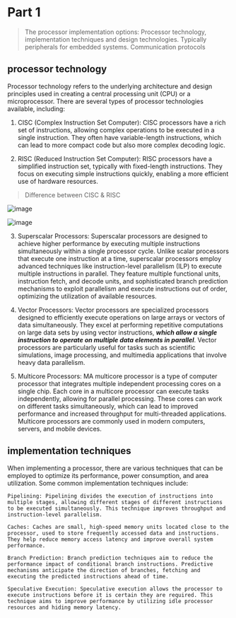 # Part 1
> The processor implementation options: Processor technology, implementation techniques and design technologies. Typically peripherals for embedded systems. Communication protocols

## processor technology
Processor technology refers to the underlying architecture and design principles used in creating a central processing unit (CPU) or a microprocessor. There are several types of processor technologies available, including:

1. CISC (Complex Instruction Set Computer): CISC processors have a rich set of instructions, allowing complex operations to be executed in a single instruction. They often have variable-length instructions, which can lead to more compact code but also more complex decoding logic.

2. RISC (Reduced Instruction Set Computer): RISC processors have a simplified instruction set, typically with fixed-length instructions. They focus on executing simple instructions quickly, enabling a more efficient use of hardware resources.

> Difference between CISC & RISC

![image](https://github.com/Darwish-md/State-Exam-2023/assets/72353586/f68d46a0-200c-4330-abde-ddea8f7b8ec2)

![image](https://github.com/Darwish-md/State-Exam-2023/assets/72353586/c30c4632-e5d6-4154-9458-8569a50608ba)

3. Superscalar Processors: Superscalar processors are designed to achieve higher performance by executing multiple instructions simultaneously within a single processor cycle. Unlike scalar processors that execute one instruction at a time, superscalar processors employ advanced techniques like instruction-level parallelism (ILP) to execute multiple instructions in parallel. They feature multiple functional units, instruction fetch, and decode units, and sophisticated branch prediction mechanisms to exploit parallelism and execute instructions out of order, optimizing the utilization of available resources.

4. Vector Processors: Vector processors are specialized processors designed to efficiently execute operations on large arrays or vectors of data simultaneously. They excel at performing repetitive computations on large data sets by using vector instructions, ***which allow a single instruction to operate on multiple data elements in parallel***. Vector processors are particularly useful for tasks such as scientific simulations, image processing, and multimedia applications that involve heavy data parallelism.

5. Multicore Processors: MA multicore processor is a type of computer processor that integrates multiple independent processing cores on a single chip. Each core in a multicore processor can execute tasks independently, allowing for parallel processing. These cores can work on different tasks simultaneously, which can lead to improved performance and increased throughput for multi-threaded applications. Multicore processors are commonly used in modern computers, servers, and mobile devices.

## implementation techniques
When implementing a processor, there are various techniques that can be employed to optimize its performance, power consumption, and area utilization. Some common implementation techniques include:

    Pipelining: Pipelining divides the execution of instructions into multiple stages, allowing different stages of different instructions to be executed simultaneously. This technique improves throughput and instruction-level parallelism.

    Caches: Caches are small, high-speed memory units located close to the processor, used to store frequently accessed data and instructions. They help reduce memory access latency and improve overall system performance.

    Branch Prediction: Branch prediction techniques aim to reduce the performance impact of conditional branch instructions. Predictive mechanisms anticipate the direction of branches, fetching and executing the predicted instructions ahead of time.

    Speculative Execution: Speculative execution allows the processor to execute instructions before it is certain they are required. This technique aims to improve performance by utilizing idle processor resources and hiding memory latency.
